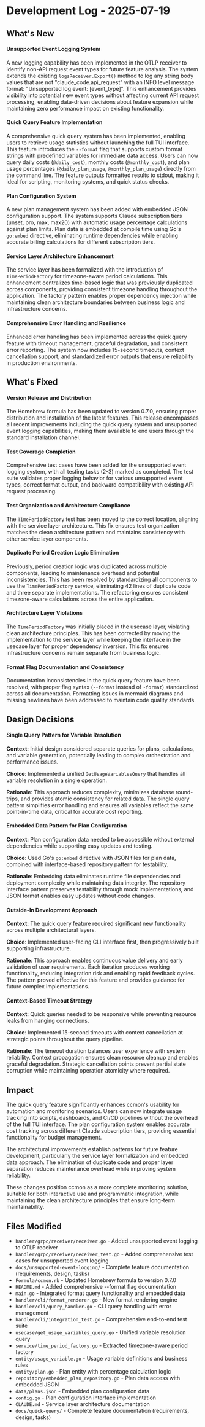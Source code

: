 # Development Log - 2025-07-19

## What's New

#### Unsupported Event Logging System
A new logging capability has been implemented in the OTLP receiver to identify non-API request event types for future feature analysis. The system extends the existing `logsReceiver.Export()` method to log any string body values that are not "claude_code.api_request" with an INFO level message format: "Unsupported log event: [event_type]". This enhancement provides visibility into potential new event types without affecting current API request processing, enabling data-driven decisions about feature expansion while maintaining zero performance impact on existing functionality.

#### Quick Query Feature Implementation
A comprehensive quick query system has been implemented, enabling users to retrieve usage statistics without launching the full TUI interface. This feature introduces the `--format` flag that supports custom format strings with predefined variables for immediate data access. Users can now query daily costs (`@daily_cost`), monthly costs (`@monthly_cost`), and plan usage percentages (`@daily_plan_usage`, `@monthly_plan_usage`) directly from the command line. The feature outputs formatted results to stdout, making it ideal for scripting, monitoring systems, and quick status checks.

#### Plan Configuration System
A new plan management system has been added with embedded JSON configuration support. The system supports Claude subscription tiers (unset, pro, max, max20) with automatic usage percentage calculations against plan limits. Plan data is embedded at compile time using Go's `go:embed` directive, eliminating runtime dependencies while enabling accurate billing calculations for different subscription tiers.

#### Service Layer Architecture Enhancement
The service layer has been formalized with the introduction of `TimePeriodFactory` for timezone-aware period calculations. This enhancement centralizes time-based logic that was previously duplicated across components, providing consistent timezone handling throughout the application. The factory pattern enables proper dependency injection while maintaining clean architecture boundaries between business logic and infrastructure concerns.

#### Comprehensive Error Handling and Resilience
Enhanced error handling has been implemented across the quick query feature with timeout management, graceful degradation, and consistent error reporting. The system now includes 15-second timeouts, context cancellation support, and standardized error outputs that ensure reliability in production environments.

## What's Fixed

#### Version Release and Distribution
The Homebrew formula has been updated to version 0.7.0, ensuring proper distribution and installation of the latest features. This release encompasses all recent improvements including the quick query system and unsupported event logging capabilities, making them available to end users through the standard installation channel.

#### Test Coverage Completion
Comprehensive test cases have been added for the unsupported event logging system, with all testing tasks (2-3) marked as completed. The test suite validates proper logging behavior for various unsupported event types, correct format output, and backward compatibility with existing API request processing.

#### Test Organization and Architecture Compliance  
The `TimePeriodFactory` test has been moved to the correct location, aligning with the service layer architecture. This fix ensures test organization matches the clean architecture pattern and maintains consistency with other service layer components.

#### Duplicate Period Creation Logic Elimination
Previously, period creation logic was duplicated across multiple components, leading to maintenance overhead and potential inconsistencies. This has been resolved by standardizing all components to use the `TimePeriodFactory` service, eliminating 42 lines of duplicate code and three separate implementations. The refactoring ensures consistent timezone-aware calculations across the entire application.

#### Architecture Layer Violations
The `TimePeriodFactory` was initially placed in the usecase layer, violating clean architecture principles. This has been corrected by moving the implementation to the service layer while keeping the interface in the usecase layer for proper dependency inversion. This fix ensures infrastructure concerns remain separate from business logic.

#### Format Flag Documentation and Consistency
Documentation inconsistencies in the quick query feature have been resolved, with proper flag syntax (`--format` instead of `-format`) standardized across all documentation. Formatting issues in mermaid diagrams and missing newlines have been addressed to maintain code quality standards.

## Design Decisions

#### Single Query Pattern for Variable Resolution
**Context**: Initial design considered separate queries for plans, calculations, and variable generation, potentially leading to complex orchestration and performance issues.

**Choice**: Implemented a unified `GetUsageVariablesQuery` that handles all variable resolution in a single operation.

**Rationale**: This approach reduces complexity, minimizes database round-trips, and provides atomic consistency for related data. The single query pattern simplifies error handling and ensures all variables reflect the same point-in-time data, critical for accurate cost reporting.

#### Embedded Data Pattern for Plan Configuration
**Context**: Plan configuration data needed to be accessible without external dependencies while supporting easy updates and testing.

**Choice**: Used Go's `go:embed` directive with JSON files for plan data, combined with interface-based repository pattern for testability.

**Rationale**: Embedding data eliminates runtime file dependencies and deployment complexity while maintaining data integrity. The repository interface pattern preserves testability through mock implementations, and JSON format enables easy updates without code changes.

#### Outside-In Development Approach
**Context**: The quick query feature required significant new functionality across multiple architectural layers.

**Choice**: Implemented user-facing CLI interface first, then progressively built supporting infrastructure.

**Rationale**: This approach enables continuous value delivery and early validation of user requirements. Each iteration produces working functionality, reducing integration risk and enabling rapid feedback cycles. The pattern proved effective for this feature and provides guidance for future complex implementations.

#### Context-Based Timeout Strategy
**Context**: Quick queries needed to be responsive while preventing resource leaks from hanging connections.

**Choice**: Implemented 15-second timeouts with context cancellation at strategic points throughout the query pipeline.

**Rationale**: The timeout duration balances user experience with system reliability. Context propagation ensures clean resource cleanup and enables graceful degradation. Strategic cancellation points prevent partial state corruption while maintaining operation atomicity where required.

## Impact

The quick query feature significantly enhances ccmon's usability for automation and monitoring scenarios. Users can now integrate usage tracking into scripts, dashboards, and CI/CD pipelines without the overhead of the full TUI interface. The plan configuration system enables accurate cost tracking across different Claude subscription tiers, providing essential functionality for budget management.

The architectural improvements establish patterns for future feature development, particularly the service layer formalization and embedded data approach. The elimination of duplicate code and proper layer separation reduces maintenance overhead while improving system reliability.

These changes position ccmon as a more complete monitoring solution, suitable for both interactive use and programmatic integration, while maintaining the clean architecture principles that ensure long-term maintainability.

## Files Modified

- `handler/grpc/receiver/receiver.go` - Added unsupported event logging to OTLP receiver
- `handler/grpc/receiver/receiver_test.go` - Added comprehensive test cases for unsupported event logging
- `docs/unsupported-event-logging/` - Complete feature documentation (requirements, design, tasks)
- `Formula/ccmon.rb` - Updated Homebrew formula to version 0.7.0
- `README.md` - Added comprehensive --format flag documentation
- `main.go` - Integrated format query functionality and embedded data
- `handler/cli/format_renderer.go` - New format rendering engine
- `handler/cli/query_handler.go` - CLI query handling with error management  
- `handler/cli/integration_test.go` - Comprehensive end-to-end test suite
- `usecase/get_usage_variables_query.go` - Unified variable resolution query
- `service/time_period_factory.go` - Extracted timezone-aware period factory
- `entity/usage_variable.go` - Usage variable definitions and business rules
- `entity/plan.go` - Plan entity with percentage calculation logic
- `repository/embedded_plan_repository.go` - Plan data access with embedded JSON
- `data/plans.json` - Embedded plan configuration data
- `config.go` - Plan configuration interface implementation
- `CLAUDE.md` - Service layer architecture documentation
- `docs/quick-query/` - Complete feature documentation (requirements, design, tasks)